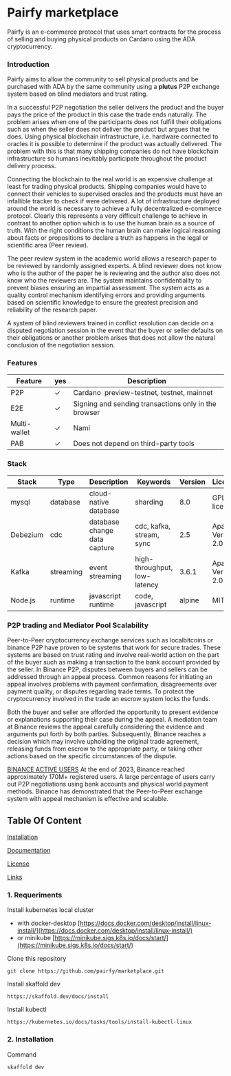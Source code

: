 # Pairfy marketplace

Pairfy is an e-commerce protocol that uses smart contracts for the process of selling and buying physical products on Cardano using the ADA cryptocurrency.

### Introduction

Pairfy aims to allow the community to sell physical products and be purchased with ADA by the same community using a **plutus** P2P exchange system based on blind mediators and trust rating.

In a successful P2P negotiation the seller delivers the product and the buyer pays the price of the product in this case the trade ends naturally. The problem arises when one of the participants does not fulfill their obligations such as when the seller does not deliver the product but argues that he does. Using physical blockchain infrastructure, i.e. hardware connected to oracles it is possible to determine if the product was actually delivered. The problem with this is that many shipping companies do not have blockchain infrastructure so humans inevitably participate throughout the product delivery process.

Connecting the blockchain to the real world is an expensive challenge at least for trading physical products. Shipping companies would have to connect their vehicles to supervised oracles and the products must have an infallible tracker to check if were delivered. A lot of infrastructure deployed around the world is necessary to achieve a fully decentralized e-commerce protocol. Clearly this represents a very difficult challenge to achieve in contrast to another option which is to use the human brain as a source of truth. With the right conditions the human brain can make logical reasoning about facts or propositions to declare a truth as happens in the legal or scientific area (Peer review).

The peer review system in the academic world allows a research paper to be reviewed by randomly assigned experts. A blind reviewer does not know who is the author of the paper he is reviewing and the author also does not know who the reviewers are. The system maintains confidentiality to prevent biases ensuring an impartial assessment. The system acts as a quality control mechanism identifying errors and providing arguments based on scientific knowledge to ensure the greatest precision and reliability of the research paper.

A system of blind reviewers trained in conflict resolution can decide on a disputed negotiation session in the event that the buyer or seller defaults on their obligations or another problem arises that does not allow the natural conclusion of the negotiation session.

### Features

| Feature      | yes | Description                                          |
| ------------ | --- | ---------------------------------------------------- |
| P2P          | ✓   | Cardano  preview-testnet, testnet, mainnet           |
| E2E          | ✓   | Signing and sending transactions only in the browser |
| Multi-wallet | ✓   | Nami                                                 |
| PAB          | ✓   | Does not depend on third-party tools                 |

### Stack

| Stack    | Type      | Description                  | Keywords                     | Version | Licence            | Repository                                                         |
| -------- | --------- | ---------------------------- | ---------------------------- | ------- | ------------------ | ------------------------------------------------------------------ |
| mysql    | database  | cloud-native database        | sharding                     | 8.0     | GPL license        | [https://www.mysql.com/downloads](https://www.mysql.com/downloads) |
| Debezium | cdc       | database change data capture | cdc, kafka, stream, sync     | 2.5     | Apache Version 2.0 | [https://github.com/debezium](https://github.com/debezium)         |
| Kafka    | streaming | event streaming              | high-throughput, low-latency | 3.6.1   | Apache Version 2.0 | [https://github.com/apache/kafka](https://github.com/apache/kafka) |
| Node.js  | runtime   | javascript runtime           | code, javascript             | alpine  | MIT                | [https://github.com/nodejs/node](https://github.com/nodejs/node)   |

### P2P trading and Mediator Pool Scalability

Peer-to-Peer cryptocurrency exchange services such as localbitcoins or binance P2P have proven to be systems that work for secure trades. These systems are based on trust rating and involve real-world action on the part of the buyer such as making a transaction to the bank account provided by the seller. In Binance P2P, disputes between buyers and sellers can be addressed through an appeal process. Common reasons for initiating an appeal involves problems with payment confirmation, disagreements over payment quality, or disputes regarding trade terms. To protect the cryptocurrency involved in the trade an escrow system locks the funds.

Both the buyer and seller are afforded the opportunity to present evidence or explanations supporting their case during the appeal. A mediation team at Binance reviews the appeal carefully considering the evidence and arguments put forth by both parties. Subsequently, Binance reaches a decision which may involve upholding the original trade agreement, releasing funds from escrow to the appropriate party, or taking other actions based on the specific circumstances of the dispute.

[BINANCE ACTIVE USERS](https://www.binance.com/en/feed/post/2023-12-28-binance-ends-2023-with-30-user-growth-committed-to-compliance-and-web3-products-1989369934178) At the end of 2023, Binance reached approximately 170M+ registered users. A large percentage of users carry out P2P negotiations using bank accounts and physical world payment methods. Binance has demonstrated that the Peer-to-Peer exchange system with appeal mechanism is effective and scalable.

## Table Of Content

[Installation](#installation)

[Documentation](#documentation)

[License](#license)

[Links](#links)

### 1\. Requeriments

Install kubernetes local cluster

- with docker-desktop [https://docs.docker.com/desktop/install/linux-install/](https://docs.docker.com/desktop/install/linux-install/)
- or minikube [https://minikube.sigs.k8s.io/docs/start/](https://minikube.sigs.k8s.io/docs/start/)

Clone this repository

```
git clone https://github.com/pairfy/marketplace.git
```

Install skaffold dev

```
https://skaffold.dev/docs/install
```

Install kubectl

```
https://kubernetes.io/docs/tasks/tools/install-kubectl-linux
```

### 2\. Installation

Command

```
skaffold dev
```
